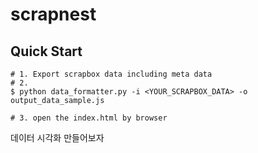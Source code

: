 # scrapnest

## Quick Start
```
# 1. Export scrapbox data including meta data
# 2. 
$ python data_formatter.py -i <YOUR_SCRAPBOX_DATA> -o output_data_sample.js

# 3. open the index.html by browser
```

데이터 시각화 만들어보자

